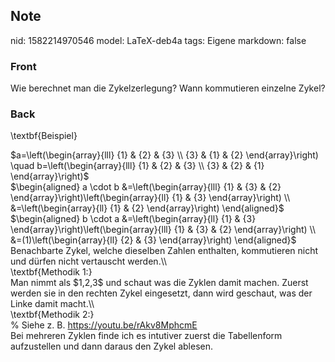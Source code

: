 ## Note
nid: 1582214970546
model: LaTeX-deb4a
tags: Eigene
markdown: false

### Front
Wie berechnet man die Zykelzerlegung? Wann kommutieren einzelne Zykel?

### Back
\textbf{Beispiel}<div>
</div><div>$a=\left(\begin{array}{lll}
{1} & {2} & {3} \\
{3} & {1} & {2}
\end{array}\right) \quad b=\left(\begin{array}{lll}
{1} & {2} & {3} \\
{3} & {2} & {1}
\end{array}\right)$
</div><div>
</div><div>$\begin{aligned}
a \cdot b &=\left(\begin{array}{lll}
{1} & {3} & {2}
\end{array}\right)\left(\begin{array}{ll}
{1} & {3}
\end{array}\right) \\
&=\left(\begin{array}{ll}
{1} & {2}
\end{array}\right)
\end{aligned}$
</div><div>
</div><div>$\begin{aligned}
b \cdot a &=\left(\begin{array}{ll}
{1} & {3}
\end{array}\right)\left(\begin{array}{lll}
{1} & {3} & {2}
\end{array}\right) \\
&=(1)\left(\begin{array}{ll}
{2} & {3}
\end{array}\right)
\end{aligned}$</div><div>
</div><div>Benachbarte Zykel, welche dieselben Zahlen enthalten, kommutieren nicht und dürfen nicht vertauscht werden.\\</div><div>
</div><div>\textbf{Methodik 1:}</div><div>
</div><div>Man nimmt als $1,2,3$ und schaut was die Zyklen damit machen. Zuerst werden sie in den rechten Zykel eingesetzt, dann wird geschaut, was der Linke damit macht.\\
</div><div>
</div><div>\textbf{Methodik 2:}</div><div>
</div><div>% Siehe z. B. <a href="https://youtu.be/rAkv8MphcmE">https://youtu.be/rAkv8MphcmE</a></div><div>
</div><div>Bei mehreren Zyklen finde ich es intutiver zuerst die Tabellenform aufzustellen und dann daraus den Zykel ablesen. </div>
